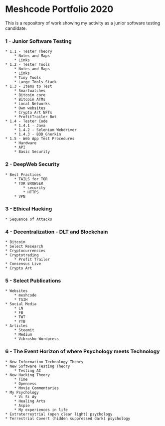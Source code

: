 # Meshcode Portfolio 2020
This is a repository of work showing my activity as a junior software testing candidate.

### 1 - Junior Software Testing
	* 1.1 - Tester Theory
		* Notes and Maps
		* Links
	* 1.2 - Tester Tools
		* Notes and Maps
		* Links
		* Tiny Tools
		* Large Tools Stack
	* 1.3 - Items to Test
		* Smartwatches
		* Bitcoin core
		* Bitcoin ATMs
		* Local Networks
		* Own websites
		* Crypto Art NFTs
		* ProfitTrailer Bot
	* 1.4 - Tester Code
		* 1.4.1 - Java
		* 1.4.2 - Selenium Webdriver
		* 1.4.3 - BDD_Gherkin
	* 1.5 - Web App Test Procedures
		* Hardware
		* API
		* Basic Security

### 2 - DeepWeb Security
	* Best Practices
		* TAILS for TOR
		* TOR BROWSER
			* security
			* HTTPS
		* VPN
		
### 3 - Ethical Hacking
	* Sequence of Attacks

### 4 - Decentralization - DLT and Blockchain
	* Bitcoin
	* Select Research
	* Cryptocurrencies
	* Cryptotrading
		* Profit Trailer
	* Consensus Live
	* Crypto Art

### 5 - Select Publications
	* Websites
		* meshcode
		* TSIH
	* Social Media
		* LN
		* FB
		* TWT
		* YTB
	* Articles
		* Steemit
		* Medium
		* Vibrosho Wordpress

### 6 - The Event Horizon of where Psychology meets Technology
	* New Information Technology Theory
	* New Software Testing Theory
		* Testing AI
	* New Hacking Theory
		* Time
		* Openness
		* Movie Commentaries
	* My Psychology
		* Vi Si Ay
		* Healing Arts
		* Aspie
		* My experiences in life
	* Extraterrestrial (open clear light) psychology
	* Terrestrial Covert (hidden suppressed dark) psychology


